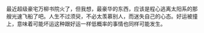 最近超级豪宅万柳书院火了，但我想，最豪华的东西，应该是程心逃离太阳系的那艘光速飞船了吧。人生不过须臾，不必太羡慕别人，而迷失自己的心态。好运被撞上，意味着可能坏运这种跟好运一样低概率的事情也同样可能发生。